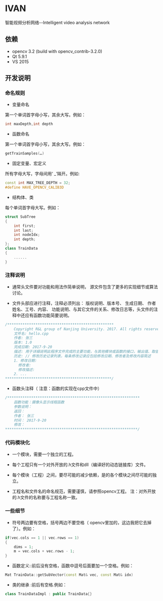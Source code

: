 # IVAN
智能视频分析网络--Intelligent video analysis network

## 依赖

- opencv 3.2 (build with opencv_contrib-3.2.0)
- Qt 5.9.1
- VS 2015

## 开发说明

### 命名规则

- 变量命名

 第一个单词首字母小写，其余大写。例如：
```cpp
int maxDepth,int depth
```

- 函数命名

 第一个单词首字母小写，其余大写。例如：
```cpp
getTrainSamples(…)
```

- 固定变量、宏定义

 所有字母大写，字母间用‘ _’隔开。例如:
```cpp
const int MAX_TREE_DEPTH = 32;
#define HAVE_OPENCV_CALIB3D
```

- 结构体、类

 每个单词首字母大写。例如：
``` cpp
struct SubTree
{
    int first;
    int last;
    int nodeIdx;
    int depth;
};
class TrainData
{
    ......
}
```

### 注释说明

- 通常头文件要对功能和用法作简单说明， 源文件包含了更多的实现细节或算法讨论。

- 文件头部应进行注释，注释必须列出： 版权说明、版本号、 生成日期、 作者姓名、工号、内容、 功能说明、与其它文件的关系、修改日志等，头文件的注释中还应有函数功能简要说明。
```cpp
/*************************************************
    Copyright R&L group of Nanjing University. 2017. All rights reserved.
    文件名: hello.cpp
    作者: 张三
    版本: 1.0
    完成日期: 2017-9-20
    描述: 用于详细说明此程序文件完成的主要功能，与其他模块或函数的接口，输出值、取值范围、含义及参数间的控制、顺序、独立或依赖等关系
    历史: // 修改历史记录列表，每条修改记录应包括修改日期、修改者及修改内容简述
    1. 修改日期:
      修改者:
      修改描述:
    2. ...
*************************************************/
```

- 函数头注释（ 注意：函数的实现在cpp文件中）
```cpp
/*************************************************************
    函数功能：摄像头显示线程函数
    参数说明：
    返回：
    作者： 张三
    时间： 2017-9-20
    修改：
*************************************************************/
```

### 代码模块化

- 一个模块，需要一个独立的工程。

- 每个工程只有一个对外开放的.h文件和dll（编译好的动态链接库）文件。

- 每个模块（工程）之间，要尽可能的减少依赖，是的各个模块之间尽可能的独立。

- 工程名和文件名的命名规范，需要谨慎，请参照opencv工程。 注：对外开放的.h文件的名称要与工程名称一致。

### 一些细节

- 符号两边要有空格，括号两边不要空格（ opencv里加的，这边我把它去掉了）。例如：
```cpp
if(vec.cols == 1 || vec.rows == 1)
{
    dims = 1;
    m = vec.cols + vec.rows - 1;
}
```

- 函数定义::前后没有空格，函数中逗号后面要加一个空格。例如：
```cpp
Mat TrainData::getSubVector(const Mat& vec, const Mat& idx)
```

- 类的继承 :前后有空格.例如：
```cpp
class TrainDataImpl : public TrainData{}
```

